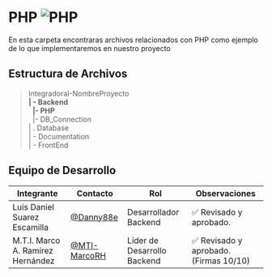 # PHP  ![PHP](https://img.shields.io/badge/PHP-777BB4?)

En esta carpeta encontraras archivos relacionados con PHP como ejemplo de lo que implementaremos en nuestro proyecto

## Estructura de Archivos

>IntegradoraI-NombreProyecto<br>
>**| - Backend** <br>
>&nbsp;&nbsp;**|- PHP**<br>
>&nbsp;&nbsp;|- DB_Connection<br>
>| . Database<br>
>| - Documentation<br>
>| - FrontEnd


## Equipo de Desarrollo

|Integrante|Contacto|Rol|Observaciones|
|------------|--------|---|---|
|Luis Daniel Suarez Escamilla |[@Danny88e](https://github.com/Danny88e)|Desarrollador Backend|✅ Revisado y aprobado.|
|M.T.I. Marco A. Ramírez Hernández|[@MTI-MarcoRH](https://github.com/MTI-MarcoRH)|Líder de Desarrollo Backend|✅ Revisado y aprobado. (Firmas 10/10)|
